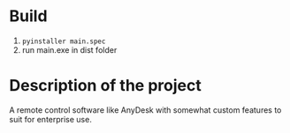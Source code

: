 # **Build**
1. `pyinstaller main.spec`
2. run main.exe in dist folder

# **Description of the project**
A remote control software like AnyDesk with somewhat custom features to suit for enterprise use.
